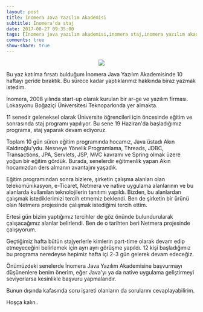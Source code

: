 ```yaml
---
layout: post
title: İnomera Java Yazılım Akademisi
subtitle: İnomera'da staj
date: 2017-08-27 09:35:00
tags: [İnomera java yazılım akademisi,inomera staj,inomera yazılım akademisi,inomera]
comments: true
show-share: true
---
```


<p align="center">
  <img src="https://raw.githubusercontent.com/talhakum/talhakum.github.io/master/img/inomera_resized_logo.png"/>
</p>


Bu yaz katılma fırsatı bulduğum İnomera Java Yazılım Akademisinde 10 haftayı geride bıraktık. Bu sürece kadar yaptıklarımız hakkında biraz yazmak istedim. 

İnomera, 2008 yılında start-up olarak kurulan bir ar-ge ve yazılım firması. Lokasyonu Boğaziçi Üniversitesi Teknoparkında yer almakta. 

11 senedir geleneksel olarak Üniversite öğrencileri için öncesinde eğitim ve sonrasında staj programı yapılıyor. Bu sene 19 Haziran'da başladığımız programa, staj yaparak devam ediyoruz.

Toplam 10 gün süren eğitim programında hocamız, Java üstadı Akın Kaldıroğlu'ydu. Nesneye Yönelik Programlama, Threads, JDBC, Transactions, JPA, Servlets, JSP, MVC kavramı ve Spring olmak üzere yoğun bir eğitim gördük. Burada, senelerdir eğitmenlik yapan Akın hocamızdan ders almanın avantajını yaşadık.

Eğitim programından sonra bizlere, şirketin çalışma alanları olan telekomünikasyon, e-Ticaret, Netmera ve native uygulama alanlarının ve bu alanlarda kullanılan teknolojilerin tanıtımı yapıldı. Bizden, bu alanlardan çalışmak istediklerimizi tercih etmemiz beklendi. Ben de şirketin bir ürünü olan Netmera projesinde çalışmak istediğimi tercih ettim.

Ertesi gün bizim yaptığımız tercihler de göz önünde bulundurularak çalışacağımız alanlar belirlendi. Ben de o tarihten beri Netmera projesinde çalışıyorum.

Geçtiğimiz hafta bütün stajyerlerle kimlerin part-time olarak devam edip etmeyeceğini belirlemek için ayrı ayrı görüşme yapıldı. 12 kişi başladığımız bu programa neredeyse hepimiz hafta içi 2-3 gün gelerek devam edeceğiz. 

Önümüzdeki senelerde İnomera Java Yazılım Akademisine başvurmayı düşünenlere benim önerim, eğer Java'yı ya da native uygulama geliştirmeyi seviyorlarsa kesinlikle başvuru yapmalarıdır. 

Bunun dışında kafasında soru işareti olanların da sorularını cevaplayabilirim.

Hoşça kalın..
